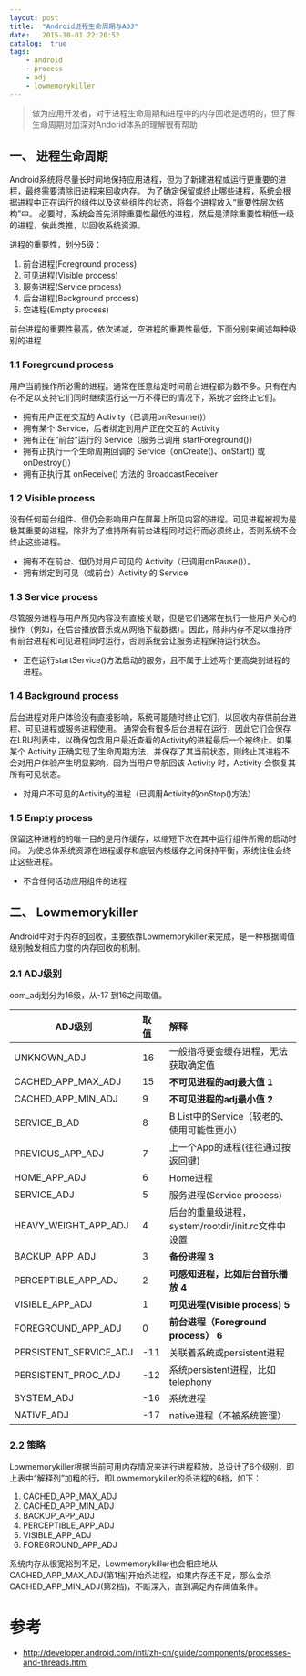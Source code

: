 ```yaml
---
layout: post
title:  "Android进程生命周期与ADJ"
date:   2015-10-01 22:20:52
catalog:  true
tags:
    - android
    - process
    - adj
    - lowmemorykiller
---
```



> 做为应用开发者，对于进程生命周期和进程中的内存回收是透明的，但了解生命周期对加深对Andorid体系的理解很有帮助

## 一、 进程生命周期

Android系统将尽量长时间地保持应用进程，但为了新建进程或运行更重要的进程，最终需要清除旧进程来回收内存。 为了确定保留或终止哪些进程，系统会根据进程中正在运行的组件以及这些组件的状态，将每个进程放入“重要性层次结构”中。 必要时，系统会首先消除重要性最低的进程，然后是清除重要性稍低一级的进程，依此类推，以回收系统资源。

进程的重要性，划分5级：

1. 前台进程(Foreground process)
2. 可见进程(Visible process)
3. 服务进程(Service process) 
4. 后台进程(Background process)
5. 空进程(Empty process)

前台进程的重要性最高，依次递减，空进程的重要性最低，下面分别来阐述每种级别的进程

### 1.1 Foreground process

用户当前操作所必需的进程。通常在任意给定时间前台进程都为数不多。只有在内存不足以支持它们同时继续运行这一万不得已的情况下，系统才会终止它们。
 
- 拥有用户正在交互的 Activity（已调用onResume()）
- 拥有某个 Service，后者绑定到用户正在交互的 Activity
- 拥有正在“前台”运行的 Service（服务已调用 startForeground()）
- 拥有正执行一个生命周期回调的 Service（onCreate()、onStart() 或 onDestroy()）
- 拥有正执行其 onReceive() 方法的 BroadcastReceiver

### 1.2 Visible process  

没有任何前台组件、但仍会影响用户在屏幕上所见内容的进程。可见进程被视为是极其重要的进程，除非为了维持所有前台进程同时运行而必须终止，否则系统不会终止这些进程。
	
- 拥有不在前台、但仍对用户可见的 Activity（已调用onPause()）。
- 拥有绑定到可见（或前台）Activity 的 Service  
  
### 1.3 Service process 

尽管服务进程与用户所见内容没有直接关联，但是它们通常在执行一些用户关心的操作（例如，在后台播放音乐或从网络下载数据）。因此，除非内存不足以维持所有前台进程和可见进程同时运行，否则系统会让服务进程保持运行状态。

- 正在运行startService()方法启动的服务，且不属于上述两个更高类别进程的进程。

### 1.4 Background process  

后台进程对用户体验没有直接影响，系统可能随时终止它们，以回收内存供前台进程、可见进程或服务进程使用。 通常会有很多后台进程在运行，因此它们会保存在LRU列表中，以确保包含用户最近查看的Activity的进程最后一个被终止。如果某个 Activity 正确实现了生命周期方法，并保存了其当前状态，则终止其进程不会对用户体验产生明显影响，因为当用户导航回该 Activity 时，Activity 会恢复其所有可见状态。

- 对用户不可见的Activity的进程（已调用Activity的onStop()方法）

### 1.5 Empty process 

保留这种进程的的唯一目的是用作缓存，以缩短下次在其中运行组件所需的启动时间。 为使总体系统资源在进程缓存和底层内核缓存之间保持平衡，系统往往会终止这些进程。

- 不含任何活动应用组件的进程


## 二、 Lowmemorykiller

Android中对于内存的回收，主要依靠Lowmemorykiller来完成，是一种根据阈值级别触发相应力度的内存回收的机制。

### 2.1 ADJ级别

oom_adj划分为16级，从-17 到16之间取值。

| ADJ级别   | 取值|解释|
| --------   | :-----  | :-----  |
|UNKNOWN_ADJ|16|一般指将要会缓存进程，无法获取确定值
|CACHED_APP_MAX_ADJ|15|**不可见进程的adj最大值 1**
|CACHED_APP_MIN_ADJ|9|**不可见进程的adj最小值 2**
|SERVICE_B_AD| 8| B List中的Service（较老的、使用可能性更小）
|PREVIOUS_APP_ADJ| 7|上一个App的进程(往往通过按返回键)
|HOME_APP_ADJ | 6|Home进程
|SERVICE_ADJ | 5|服务进程(Service process)
|HEAVY_WEIGHT_APP_ADJ | 4|后台的重量级进程，system/rootdir/init.rc文件中设置
|BACKUP_APP_ADJ | 3|**备份进程 3**
|PERCEPTIBLE_APP_ADJ | 2|**可感知进程，比如后台音乐播放  4**
|VISIBLE_APP_ADJ | 1|**可见进程(Visible process) 5** 
|FOREGROUND_APP_ADJ | 0|**前台进程（Foreground process） 6**
|PERSISTENT_SERVICE_ADJ | -11|关联着系统或persistent进程
|PERSISTENT_PROC_ADJ | -12|系统persistent进程，比如telephony
|SYSTEM_ADJ |-16|系统进程
|NATIVE_ADJ | -17|native进程（不被系统管理）


### 2.2 策略

Lowmemorykiller根据当前可用内存情况来进行进程释放，总设计了6个级别，即上表中“解释列”加粗的行，即Lowmemorykiller的杀进程的6档，如下：

1. CACHED_APP_MAX_ADJ
2. CACHED_APP_MIN_ADJ
3. BACKUP_APP_ADJ
4. PERCEPTIBLE_APP_ADJ
5. VISIBLE_APP_ADJ
6. FOREGROUND_APP_ADJ

系统内存从很宽裕到不足，Lowmemorykiller也会相应地从CACHED_APP_MAX_ADJ(第1档)开始杀进程，如果内存还不足，那么会杀CACHED_APP_MIN_ADJ(第2档)，不断深入，直到满足内存阈值条件。

# 参考

- <http://developer.android.com/intl/zh-cn/guide/components/processes-and-threads.html>